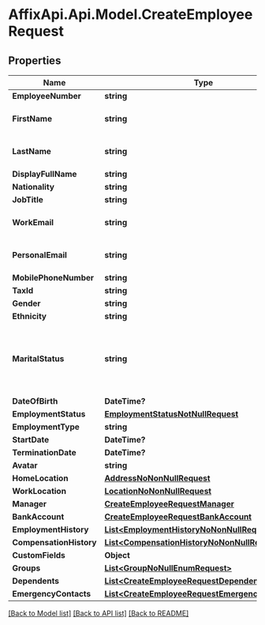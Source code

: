 # AffixApi.Api.Model.CreateEmployeeRequest

## Properties

Name | Type | Description | Notes
------------ | ------------- | ------------- | -------------
**EmployeeNumber** | **string** |  | [optional] 
**FirstName** | **string** | the first name of the individual | 
**LastName** | **string** | the last name of the individual | 
**DisplayFullName** | **string** |  | [optional] 
**Nationality** | **string** |  | [optional] 
**JobTitle** | **string** |  | [optional] 
**WorkEmail** | **string** | the work email of the individual | [optional] 
**PersonalEmail** | **string** | the personal email of the individual | [optional] 
**MobilePhoneNumber** | **string** | +1234567890 | [optional] 
**TaxId** | **string** |  | [optional] 
**Gender** | **string** |  | [optional] 
**Ethnicity** | **string** |  | [optional] 
**MaritalStatus** | **string** | &#x60;other&#x60; option can include co-habitating, civil partnership, separated, widowed, etc  | [optional] 
**DateOfBirth** | **DateTime?** |  | [optional] 
**EmploymentStatus** | [**EmploymentStatusNotNullRequest**](EmploymentStatusNotNullRequest.md) |  | [optional] 
**EmploymentType** | **string** |  | [optional] 
**StartDate** | **DateTime?** |  | [optional] 
**TerminationDate** | **DateTime?** |  | [optional] 
**Avatar** | **string** |  | [optional] 
**HomeLocation** | [**AddressNoNonNullRequest**](AddressNoNonNullRequest.md) |  | [optional] 
**WorkLocation** | [**LocationNoNonNullRequest**](LocationNoNonNullRequest.md) |  | [optional] 
**Manager** | [**CreateEmployeeRequestManager**](CreateEmployeeRequestManager.md) |  | [optional] 
**BankAccount** | [**CreateEmployeeRequestBankAccount**](CreateEmployeeRequestBankAccount.md) |  | [optional] 
**EmploymentHistory** | [**List&lt;EmploymentHistoryNoNonNullRequest&gt;**](EmploymentHistoryNoNonNullRequest.md) |  | [optional] 
**CompensationHistory** | [**List&lt;CompensationHistoryNoNonNullRequest&gt;**](CompensationHistoryNoNonNullRequest.md) |  | [optional] 
**CustomFields** | **Object** |  | [optional] 
**Groups** | [**List&lt;GroupNoNullEnumRequest&gt;**](GroupNoNullEnumRequest.md) |  | [optional] 
**Dependents** | [**List&lt;CreateEmployeeRequestDependents&gt;**](CreateEmployeeRequestDependents.md) |  | [optional] 
**EmergencyContacts** | [**List&lt;CreateEmployeeRequestEmergencyContacts&gt;**](CreateEmployeeRequestEmergencyContacts.md) |  | [optional] 

[[Back to Model list]](../README.md#documentation-for-models) [[Back to API list]](../README.md#documentation-for-api-endpoints) [[Back to README]](../README.md)

